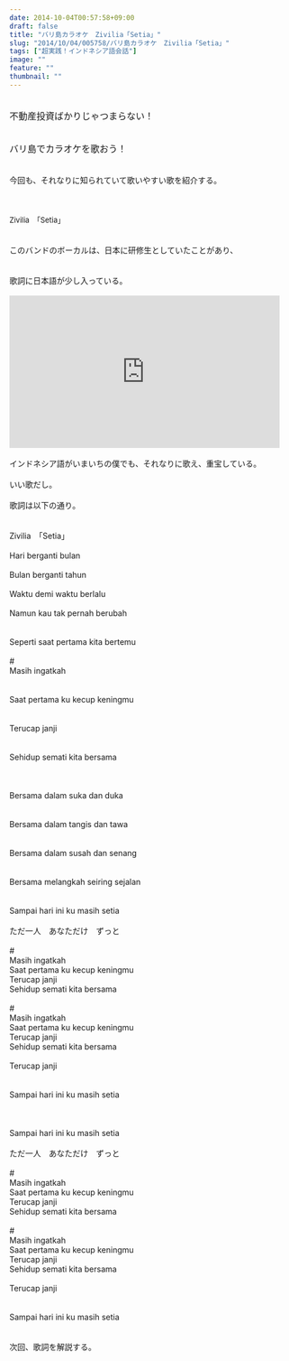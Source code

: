 ```yaml
---
date: 2014-10-04T00:57:58+09:00
draft: false
title: "バリ島カラオケ　Zivilia「Setia」"
slug: "2014/10/04/005758/バリ島カラオケ　Zivilia「Setia」"
tags: ["超実践！インドネシア語会話"]
image: ""
feature: ""
thumbnail: ""
---
```

<font size="3"><br/>不動産投資ばかりじゃつまらない！<font color="#FF0000"><strong></strong></font></font><br/><br/><br/><font size="3">バリ島でカラオケを歌おう！<font color="#0000FF"><strong></strong></font></font><br/><br/><br/>今回も、それなりに知られていて歌いやすい歌を紹介する。<br/><br/><br/><br/><font size="2">Zivilia　「Setia」<font color="#0000FF"><strong></strong></font></font><br/><br/><br/>このバンドのボーカルは、日本に研修生としていたことがあり、<br/><br/><br/>歌詞に日本語が少し入っている。<br/><br/><iframe width="480" height="270" src="https://www.youtube.com/embed/M-WBWT_Dunc?enablejsapi=1&amp;origin=https%3A%2F%2Fameblo.jp" frameborder="0" allowfullscreen="" data-amb-layout="fill-width" title="動画"></iframe><br/><br/>インドネシア語がいまいちの僕でも、それなりに歌え、重宝している。<br/><br/>いい歌だし。<br/><br/>歌詞は以下の通り。<br/><br/><br/>Zivilia　「Setia」<br/><br/>Hari berganti bulan<br/><br/>Bulan berganti tahun<br/><br/>Waktu demi waktu berlalu<br/><br/>Namun kau tak pernah berubah<br/><br/><br/>Seperti saat pertama kita bertemu<br/><br/>#<br/>Masih ingatkah<br/><br/><br/>Saat pertama ku kecup keningmu<br/><br/><br/>Terucap janji<br/><br/><br/>Sehidup semati kita bersama<br/><br/><br/><br/>Bersama dalam suka dan duka<br/><br/><br/>Bersama dalam tangis dan tawa<br/><br/><br/>Bersama dalam susah dan senang<br/><br/><br/>Bersama melangkah seiring sejalan<br/><br/><br/>Sampai hari ini ku masih setia<br/><br/>ただ一人　あなただけ　ずっと<br/><br/>#<br/>Masih ingatkah<br/>Saat pertama ku kecup keningmu<br/>Terucap janji<br/>Sehidup semati kita bersama<br/><br/>#<br/>Masih ingatkah<br/>Saat pertama ku kecup keningmu<br/>Terucap janji<br/>Sehidup semati kita bersama<br/><br/>Terucap janji <br/><br/><br/>Sampai hari ini ku masih setia<br/><br/><br/><br/>Sampai hari ini ku masih setia<br/><br/>ただ一人　あなただけ　ずっと<br/><br/>#<br/>Masih ingatkah<br/>Saat pertama ku kecup keningmu<br/>Terucap janji<br/>Sehidup semati kita bersama<br/><br/>#<br/>Masih ingatkah<br/>Saat pertama ku kecup keningmu<br/>Terucap janji<br/>Sehidup semati kita bersama<br/><br/>Terucap janji <br/><br/><br/>Sampai hari ini ku masih setia<br/><br/><br/>次回、歌詞を解説する。<br/><br/><br/>

